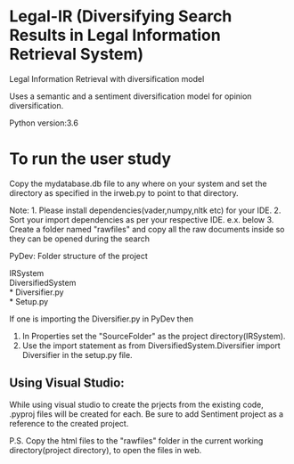 # Legal-IR (Diversifying Search Results in Legal Information Retrieval System)
Legal Information Retrieval with diversification model

Uses a semantic and a sentiment diversification model for opinion diversification.

Python version:3.6

# To run the user study

Copy the mydatabase.db file to any where on your system
and set the directory as specified in the irweb.py to point to that directory.

Note: 1. Please install dependencies(vader,numpy,nltk etc) for your IDE.
      2. Sort your import dependencies as per your respective IDE. e.x. below
      3. Create a folder named "rawfiles" and copy all the raw documents inside so they can be opened during the search

PyDev: Folder structure of the project
 
IRSystem                  
 DiversifiedSystem                                       
    * Diversifier.py         
    * Setup.py


If one is importing the Diversifier.py in PyDev then 
1. In Properties set the "SourceFolder" as the project directory(IRSystem).
2. Use the import statement as from DiversifiedSystem.Diversifier import Diversifier in the setup.py file.

Using Visual Studio:
--------------------
While using visual studio to create the prjects from the existing code, .pyproj files will be created for each. Be sure to add Sentiment project as a reference to the created project.

P.S. Copy the html files to the "rawfiles" folder in the current working directory(project directory), to open the files in web.
